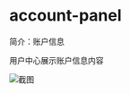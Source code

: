 # account-panel

简介：账户信息

用户中心展示账户信息内容

![截图](https://img.alicdn.com/tfs/TB1lXJfpr3nBKNjSZFMXXaUSFXa-1868-788.png)
